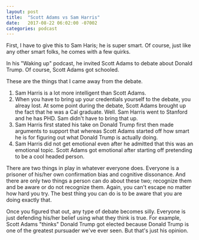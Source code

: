 ```yaml
---
layout: post
title:  "Scott Adams vs Sam Harris" 
date:   2017-08-22 06:02:00 -07002
categories: podcast
---
```


First, I have to give this to Sam Haris; he is super smart. Of course, just like any other smart folks, he comes with a few quirks. 

In his "Waking up" podcast, he invited Scott Adams to debate about Donald Trump. Of course, Scott Adams got schooled.

These are the things that I came away from the debate.

1. Sam Harris is a lot more intelligent than Scott Adams.
2. When you have to bring up your credentials yourself to the debate, you alreay lost. At some point during the debate, Scott Adams brought up the fact that he was a Cal graduate. Well. Sam Harris went to Stanford and he has PHD. Sam didn't have to bring that up.
3. Sam Harris first stated his take on Donald Trump first then made arguments to support that whereas Scott Adams started off how smart he is for figuring out what Donald Trump is actually doing.
4. Sam Harris did not get emotional even after he admitted that this was an emotional topic. Scott Adams got emotional after starting off pretending to be a cool headed person.

There are two things in play in whatever everyone does. Everyone is a prisoner of his/her own confirmation bias and cognitive dissonance. And there are only two things a person can do about these two; recognize them and be aware or do not recognize them. Again, you can't escape no matter how hard you try. The best thing you can do is to be aware that you are doing exactly that.

Once you figured that out, any type of debate becomes silly. Everyone is just defending his/her belief using what they think is true. For example, Scott Adams "thinks" Donald Trump got elected because Donald Trump is one of the greatest pursuader we've ever seen. But that's just his opinion.